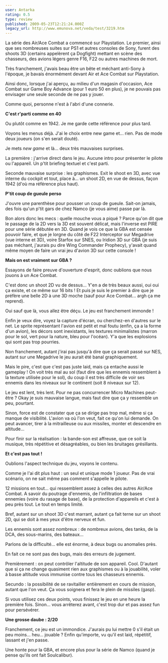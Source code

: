 ```yaml
---
user: Antarka
rating: 0.5
type: review
published: 2009-05-23T12:21:24.000Z
legacy_url: http://www.emunova.net/veda/test/3219.htm
---
```

La série des Air/Ace Combat a commencé sur Playstation. Le premier, ainsi que ses nombreuses suites sur PS1 et autres consoles de Sony, furent des shoots 3D (certains appelèrent ça Dogfight) mettant en scène des chasseurs, des avions légers genre F16, F22 ou autres machines de mort.  

  

Très franchement, j'avais beau être un bête et méchant anti-Sony à l'époque, je bavais énormément devant Air et Ace Combat sur Playstation.  

  

Ainsi donc, lorsque j'ai aperçu, au milieu d'un magasin d'occasion, Ace Combat sur Game Boy Advance (pour 1 euro 50 en plus), je ne pouvais pas envisager une seule seconde de ne pas y jouer.  

  

Comme quoi, personne n'est à l'abri d'une connerie.  

  

**C'est r'parti comme en 40**  

  

Ou plutôt comme en 1942\. Je me garde cette référence pour plus tard.  

  

Voyons les menus déjà. J'ai le choix entre new game et... rien. Pas de mode deux joueurs (on s'en serait douté).  

  

Je mets _new game_ et là... deux très mauvaises surprises.  

  

La première : j'arrive direct dans le jeu. Aucune intro pour présenter le pilote ou l'appareil. Un p'tit briefing textuel et c'est parti.  

  

Seconde mauvaise surprise : les graphismes. Exit le shoot en 3D, avec vue interne du cockpit et tout, place à... un shoot 2D, en vue de dessus, façon 1942 (d'où ma référence plus haut).  

  

**P'tit coup de gueule perso**  

  

J'ouvre une parenthèse pour pousser un coup de gueule. Sait-on jamais, des fois qu'un p'tit gars de chez Namco (je vous aime) passe par là.  

  

Bon alors donc les mecs : quelle mouche vous a piqué ? Parce qu'on dit que le passage de la 2D vers la 3D est souvent délicat, mais l'inverse est PIRE pour une série débutée en 3D. Quand je vois ce que la GBA est censée pouvoir faire, et que je lorgne du côté de F22 Interceptor sur Megadrive (vue interne et 3D), voire Starfox sur SNES, ou Iridion 3D sur GBA (je suis pas méchant, j'aurais pu dire Wing Commander Prophecy), y'avait quand même moyen de faire un vrai jeu d'avion 3D sur cette console !  

  

**Mais on est vraiment sur GBA ?**  

  

Essayons de faire preuve d'ouverture d'esprit, donc oublions que nous jouons à un Ace Combat.  

  

C'est donc un shoot 2D vu de dessus... Y'en a de très beaux aussi, oui oui ça existe, et ce même sur 16 bits ! Et puis je suis le premier à dire que je préfère une belle 2D à une 3D moche (sauf pour Ace Combat... argh ça me reprend).  

  

Oui sauf que là, vous allez être déçu. Le jeu est franchement immonde !  

  

Enfin je veux dire, voyez la capture d'écran, ou cherchez-en d'autres sur le net. Le sprite représentant l'avion est petit et mal foutu (enfin, ça a la forme d'un avion), les décors sont inexistants, les textures minimalistes (marron pour le sol, vert pour la nature, bleu pour l'océan). Y'a que les explosions qui sont pas trop pourries.  

  

Non franchement, autant j'irai pas jusqu'à dire que ça serait passé sur NES, autant sur une Megadrive le jeu aurait été banal graphiquement.  

  

Mais le pire, c'est que c'est pas juste laid, mais ça entache aussi le gameplay ! On voit très mal au sol (faut dire que les ennemis ressemblent à la texture utilisée pour le sol), du coup il est très difficile de voir ses ennemis dans les niveaux sur le continent (soit 8 niveaux sur 12).  

  

Le jeu est lent, très lent. Pour ne pas concurrencer Micro Machines peut-être ? Okay je suis mauvaise langue, mais faut dire que ça y ressemble un peu, pourtant.  

  

Sinon, force est de constater que ça se dirige pas trop mal, même si ça manque de visibilité. L'avion va où l'on veut, fait ce qu'on lui demande. On peut avancer, tirer à la mitrailleuse ou aux missiles, monter et descendre en altitude...  

  

Pour finir sur la réalisation : la bande-son est affreuse, que ce soit la musique, très répétitive et désagréables, ou bien les bruitages grésillants.  

  

**Et c'est pas tout !**  

  

Oublions l'aspect technique du jeu, voyons le contenu.  

  

Comme je l'ai dit plus haut : un seul et unique mode 1 joueur. Pas de vrai scénario, on ne sait même pas comment s'appelle le pilote.  

  

12 missions en tout... qui ressemblent assez à celles des autres Air/Ace Combat. A savoir du poutrage d'ennemis, de l'infiltration de bases ennemies (voire du rasage de base), de la protection d'appareils et c'est à peu près tout. Le tout en temps limité.  

  

Bref, autant sur un shoot 3D c'est marrant, autant ça fait terne sur un shoot 2D, qui se doit à mes yeux d'être nerveux et fun.  

  

Les ennemis sont assez nombreux : de nombreux avions, des tanks, de la DCA, des sous-marins, des bateaux...  

  

Parlons de la difficulté... elle est énorme, à deux bugs ou anomalies près.  

  

En fait ce ne sont pas des bugs, mais des erreurs de jugement.  

  

Premièrement : on peut contrôler l'altitude de son appareil. Cool. D'autant que si ça ne change quasiment rien aux graphismes ou à la jouabilité, voler à basse altitude vous immunise contre tous les chasseurs ennemis.  

  

Secundo : la possibilité de se ravitailler entièrement en cours de mission, autant que l'on veut. Ça vous soignera et fera le plein de missiles (gasp).  

  

Si vous utilisez ces deux points, vous finissez le jeu en une heure la première fois. Sinon... vous arrêterez avant, c'est trop dur et pas assez fun pour persévérer.  

  

**Une grosse daube : 2/20**  

  

Franchement, ce jeu est un immondice. J'aurais pu lui mettre 0 s'il était un peu moins... heu... jouable ? Enfin qu'importe, vu qu'il est laid, répétitif, lassant et j'en passe.  

  

Une honte pour la GBA, et encore plus pour la série de Namco (quand je pense qu'ils ont fait Soulcalibur).